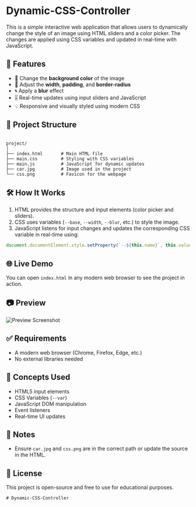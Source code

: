 # Dynamic-CSS-Controller
This is a simple interactive web application that allows users to dynamically change the style of an image using HTML sliders and a color picker. The changes are applied using CSS variables and updated in real-time with JavaScript.

## 🚀 Features

- 🎨 Change the **background color** of the image
- 📏 Adjust the **width**, **padding**, and **border-radius**
- 🌀 Apply a **blur** effect
- 🎚️ Real-time updates using input sliders and JavaScript
- 💡 Responsive and visually styled using modern CSS

## 📁 Project Structure

```

project/
│
├── index.html       # Main HTML file
├── main.css         # Styling with CSS variables
├── main.js          # JavaScript for dynamic updates
├── car.jpg          # Image used in the project
└── css.png          # Favicon for the webpage

````

## 🛠️ How It Works

1. HTML provides the structure and input elements (color picker and sliders).
2. CSS uses variables (`--base`, `--width`, `--blur`, etc.) to style the image.
3. JavaScript listens for input changes and updates the corresponding CSS variable in real-time using:

```javascript
document.documentElement.style.setProperty(`--${this.name}`, this.value + suffixDate)
````

## 🌐 Live Demo

You can open `index.html` in any modern web browser to see the project in action.

## 📷 Preview

![Preview Screenshot](Preview.png)

## ✅ Requirements

* A modern web browser (Chrome, Firefox, Edge, etc.)
* No external libraries needed

## 🧠 Concepts Used

* HTML5 input elements
* CSS Variables (`--var`)
* JavaScript DOM manipulation
* Event listeners
* Real-time UI updates

## 📌 Notes

* Ensure `car.jpg` and `css.png` are in the correct path or update the source in the HTML.

## 📄 License

This project is open-source and free to use for educational purposes.

```# Dynamic-CSS-Controller
# Dynamic-CSS-Controller
